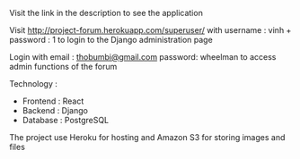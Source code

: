 Visit the link in the description to see the application

Visit http://project-forum.herokuapp.com/superuser/ with username : vinh + password : 1 to login to the Django administration page

Login with email : thobumbi@gmail.com password: wheelman to access admin functions of the forum

Technology : 
- Frontend : React
- Backend : Django
- Database : PostgreSQL

The project use Heroku for hosting and Amazon S3 for storing images and files
